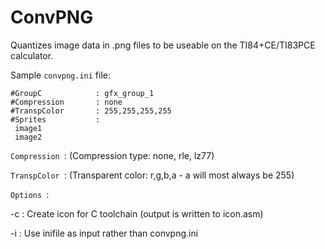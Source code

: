 # ConvPNG

Quantizes image data in .png files to be useable on the TI84+CE/TI83PCE calculator.

Sample `convpng.ini` file:

```
#GroupC            : gfx_group_1
#Compression       : none
#TranspColor       : 255,255,255,255
#Sprites           :
 image1
 image2
```

`Compression `: (Compression type: none, rle, lz77)

`TranspColor `: (Transparent color: r,g,b,a - a will most always be 255)

`Options `:

   -c <description>: Create icon for C toolchain (output is written to icon.asm)
   
   -i <inifile>: Use inifile as input rather than convpng.ini
